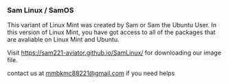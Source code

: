 ### Sam Linux / SamOS

This variant of Linux Mint was created by Sam or Sam the Ubuntu User. In this version of Linux Mint, you have got access to all of the packages that are avaliable on Linux Mint and Ubuntu.

Visit https://sam221-aviator.github.io/SamLinux/ for downloading our image file.

contact us at mmbkmc88221@gmail.com if you need helps
